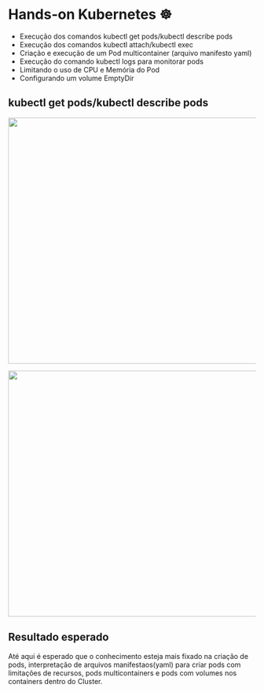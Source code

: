 <h1> Hands-on Kubernetes ☸️ </h1> 

- Execução dos comandos kubectl get pods/kubectl describe pods 
- Execução dos comandos kubectl attach/kubectl exec
- Criação e execução de um Pod multicontainer (arquivo manifesto yaml)
- Execução do comando kubectl logs para monitorar pods
- Limitando o uso de CPU e Memória do Pod
- Configurando um volume EmptyDir

## kubectl get pods/kubectl describe pods 

<p align="left"> <image src="https://github.com/deciocferreira/Descomplicando-K8s/assets/12403699/a0b7ae17-aaa1-4d8c-9b09-1af54ef6faa2" width="800" height="500"> </p>

<p align="left"> <image src="https://github.com/deciocferreira/Descomplicando-K8s/assets/12403699/73b4205a-c90b-4ad6-bb04-a30a0ab985d8" width="800" height="500"> </p>

## Resultado esperado
Até aqui é esperado que o conhecimento esteja mais fixado na criação de pods, interpretação de arquivos manifestaos(yaml) para criar pods com limitações de recursos, pods multicontainers e pods com volumes nos containers dentro do Cluster.
